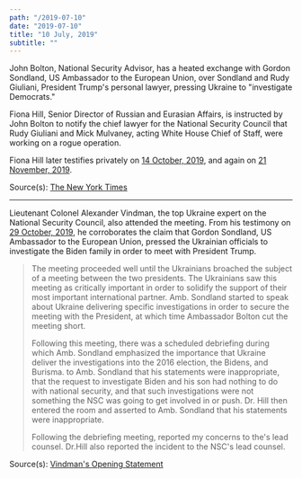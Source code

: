 ```yaml
---
path: "/2019-07-10"
date: "2019-07-10"
title: "10 July, 2019"
subtitle: ""
---
```


John Bolton, National Security Advisor, has a heated exchange with Gordon Sondland, US Ambassador to the European Union, over Sondland and Rudy Giuliani, President Trump's personal lawyer, pressing Ukraine to "investigate Democrats." 

Fiona Hill, Senior Director of Russian and Eurasian Affairs, is instructed by John Bolton to notify the chief lawyer for the National Security Council that Rudy Giuliani and Mick Mulvaney, acting White House Chief of Staff, were working on a rogue operation.

Fiona Hill later testifies privately on [14 October, 2019](#2019-10-14), and again on [21 November, 2019](#2019-11-21).

<span class="sources">

Source(s): [The New York Times](https://www.nytimes.com/2019/10/14/us/politics/bolton-giuliani-fiona-hill-testimony.html)

</span>

---

Lieutenant Colonel Alexander Vindman, the top Ukraine expert on the National Security Council, also attended the meeting. From his testimony on [29 October, 2019](#2019-10-29), he corroborates the claim that Gordon Sondland, US Ambassador to the European Union, pressed the Ukrainian officials to investigate the Biden family in order to meet with President Trump.

> The meeting proceeded well until the Ukrainians broached the subject of a meeting between the two presidents. The Ukrainians saw this meeting as critically important in order to solidify the support of their most important international partner. Amb. Sondland started to speak about Ukraine delivering specific investigations in order to secure the meeting with the President, at which time Ambassador Bolton cut the meeting short.
>
> Following this meeting, there was a scheduled debriefing during which Amb. Sondland emphasized the importance that Ukraine deliver the investigations into the 2016 election, the Bidens, and Burisma. to Amb. Sondland that his statements were inappropriate, that the request to investigate Biden and his son had nothing to do with national security, and that such investigations were not something the NSC was going to get involved in or push. Dr. Hill then entered the room and asserted to Amb. Sondland that his statements were inappropriate.
>
> Following the debriefing meeting, reported my concerns to the's lead counsel. Dr.Hill also reported the incident to the NSC's lead counsel.

<span class="sources">

Source(s): [Vindman's Opening Statement](https://int.nyt.com/data/documenthelper/5197-read-vindman-s-opening-stateme/451770f94b62c504f723/optimized/full.pdf)
</sources>